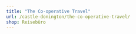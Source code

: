 ```yaml
---
title: "The Co-operative Travel"
url: /castle-donington/the-co-operative-travel/
shop: Reisebüro
---
```

